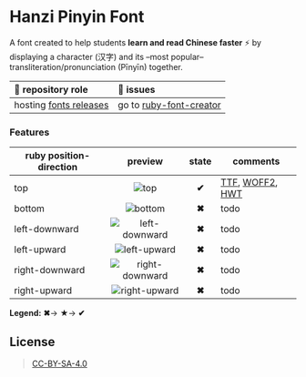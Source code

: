 # Hanzi Pinyin Font

A font created to help students **learn and read Chinese faster** :zap: by displaying a character (汉字) and its –most popular– transliteration/pronunciation (Pīnyīn) together.

:rocket: repository role | :construction: issues
:--- | :---
hosting [fonts releases](https://github.com/parlr/hanzi-pinyin-font/releases) | go to [ ruby-font-creator](https://github.com/parlr/ruby-font-creator/issues)

### Features

| ruby position-direction | preview | state | comments
| --- | :---: | :---: | --- |
| top | ![top](images/annotation-top.png)  | **✔** | [TTF](Hanzi-Pinyin-Font.top.ttf), [WOFF2](Hanzi-Pinyin-Font.top.woff2), [HWT](Hanzi-Pinyin-Font.top.hwt)
| bottom| ![bottom](images/annotation-bottom.png)  | **✖** | todo
| left-downward| ![left-downward](images/annotation-left-downward.png)  | **✖** | todo
| left-upward| ![left-upward](images/annotation-left-upward.png)  | **✖** | todo
| right-downward| ![right-downward](images/annotation-right-downward.png)  | **✖** | todo
| right-upward| ![right-upward](images/annotation-right-upward.png)  | **✖** | todo

**Legend:**
**✖**→
**★**→
**✔**

## License

> [CC-BY-SA-4.0 ](https://choosealicense.com/licenses/cc-by-sa-4.0/)
